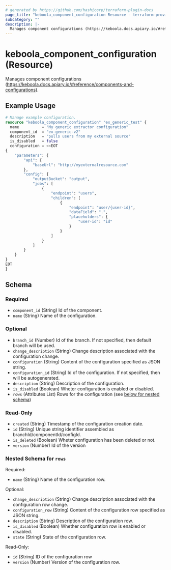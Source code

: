 ```yaml
---
# generated by https://github.com/hashicorp/terraform-plugin-docs
page_title: "keboola_component_configuration Resource - terraform-provider-keboola"
subcategory: ""
description: |-
  Manages component configurations (https://keboola.docs.apiary.io/#reference/components-and-configurations).
---
```


# keboola_component_configuration (Resource)

Manages component configurations (https://keboola.docs.apiary.io/#reference/components-and-configurations).

## Example Usage

```terraform
# Manage example configuration.
resource "keboola_component_configuration" "ex_generic_test" {
  name          = "My generic extractor configuration"
  component_id  = "ex-generic-v2"
  description   = "pulls users from my external source"
  is_disabled   = false
  configuration = <<EOT
{
    "parameters": {
        "api": {
            "baseUrl": "http://myexternalresource.com"
        },
        "config": {
            "outputBucket": "output",
            "jobs": [
                {
                    "endpoint": "users",
                    "children": [
                        {
                            "endpoint": "user/{user-id}",
                            "dataField": ".",
                            "placeholders": {
                                "user-id": "id"
                            }
                        }
                    ]
                }
            ]
        }
    }
}
EOT
}
```

<!-- schema generated by tfplugindocs -->
## Schema

### Required

- `component_id` (String) Id of the component.
- `name` (String) Name of the configuration.

### Optional

- `branch_id` (Number) Id of the branch. If not specified, then default branch will be used.
- `change_description` (String) Change description associated with the configuration change.
- `configuration` (String) Content of the configuration specified as JSON string.
- `configuration_id` (String) Id of the configuration. If not specified, then will be autogenerated.
- `description` (String) Description of the configuration.
- `is_disabled` (Boolean) Wheter configuration is enabled or disabled.
- `rows` (Attributes List) Rows for the configuration (see [below for nested schema](#nestedatt--rows))

### Read-Only

- `created` (String) Timestamp of the configuration creation date.
- `id` (String) Unique string identifier assembled as branchId/componentId/configId.
- `is_deleted` (Boolean) Wheter configuration has been deleted or not.
- `version` (Number) Id of the version

<a id="nestedatt--rows"></a>
### Nested Schema for `rows`

Required:

- `name` (String) Name of the configuration row.

Optional:

- `change_description` (String) Change description associated with the configuration row change.
- `configuration_row` (String) Content of the configuration row specified as JSON string.
- `description` (String) Description of the configuration row.
- `is_disabled` (Boolean) Whether configuration row is enabled or disabled.
- `state` (String) State of the configuration row.

Read-Only:

- `id` (String) ID of the configuration row
- `version` (Number) Version of the configuration row.


